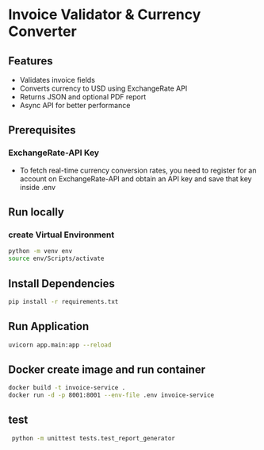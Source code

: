 # Invoice Validator & Currency Converter

## Features
- Validates invoice fields
- Converts currency to USD using ExchangeRate API
- Returns JSON and optional PDF report
- Async API for better performance

## Prerequisites
### ExchangeRate-API Key
- To fetch real-time currency conversion rates, you need to register for an account on ExchangeRate-API and obtain an API key and save that key inside .env

## Run locally
### create Virtual Environment
```bash
python -m venv env
source env/Scripts/activate
```

## Install Dependencies
```bash
pip install -r requirements.txt
```

## Run Application
```bash
uvicorn app.main:app --reload
```

## Docker create image and run container
```bash
docker build -t invoice-service .
docker run -d -p 8001:8001 --env-file .env invoice-service
```

## test
```bash
 python -m unittest tests.test_report_generator
 ```